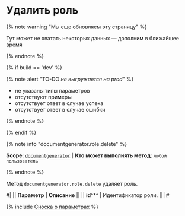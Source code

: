 # Удалить роль

{% note warning "Мы еще обновляем эту страницу" %}

Тут может не хватать некоторых данных — дополним в ближайшее время

{% endnote %}

{% if build == 'dev' %}

{% note alert "TO-DO _не выгружается на prod_" %}

- не указаны типы параметров
- отсутствуют примеры
- отсутствует ответ в случае успеха
- отсутствует ответ в случае ошибки

{% endnote %}

{% endif %}

{% note info "documentgenerator.role.delete" %}

**Scope**: [`documentgenerator`](../../scopes/permissions.md) | **Кто может выполнять метод**: `любой пользователь`

{% endnote %}

Метод `documentgenerator.role.delete` удаляет роль.

#|
|| **Параметр** | **Описание** ||
|| **id**^*^ | Идентификатор роли. ||
|#

{% include [Сноска о параметрах](../../../_includes/required.md) %}
